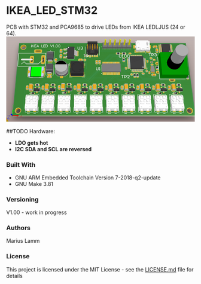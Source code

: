 # IKEA_LED_STM32

PCB with STM32 and PCA9685 to drive LEDs from IKEA LEDLJUS (24 or 64).
![img](https://github.com/MariusLamm/IKEA_LED_1.0_STM32/blob/master/IKEA_LED_PCB.PNG)

##TODO Hardware:
- **LDO gets hot**
- **I2C SDA and SCL are reversed**

### Built With
- GNU ARM Embedded Toolchain Version 7-2018-q2-update
- GNU Make 3.81

### Versioning
V1.00 - work in progress

### Authors
Marius Lamm

### License

This project is licensed under the MIT License - see the [LICENSE.md](LICENSE.md) file for details
